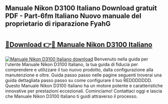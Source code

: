 ## Manuale Nikon D3100 Italiano Download gratuit PDF - Part-6fm Italiano Nuovo manuale del proprietario di riparazione FyahG

# <h2><a href="http://dfduas0.blite.top/?on=Manuale+Nikon+D3100+Italiano">🔗Download 👉🔴 Manuale Nikon D3100 Italiano</a></h2>

[![Manuale Nikon D3100 Italiano download](https://i.imgur.com/lujVjoI.png)](http://dfduas0.blite.top/?on=Manuale+Nikon+D3100+Italiano)
Benvenuto nella guida per l'utente Manuale Nikon D3100 Italiano, la tua guida di fiducia per comprendere e utilizzare il tuo nuovo prodotto, dalla configurazione alla manutenzione e oltre. Guida passo passo nelle pagine seguenti troverai una guida dettagliata passo passo su come configurare il tuo REDDDDDDD. Questo Manuale Nikon D3100 Italiano ha un motore potente e caratteristiche innovative per prestazioni eccezionali. Cominciamo! Contattaci oggi e lascia che Manuale Nikon D3100 Italiano ti guidi attraverso il processo.
